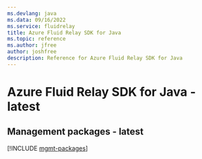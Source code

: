 ```yaml
---
ms.devlang: java
ms.data: 09/16/2022
ms.service: fluidrelay
title: Azure Fluid Relay SDK for Java
ms.topic: reference
ms.author: jfree
author: joshfree
description: Reference for Azure Fluid Relay SDK for Java
---
```

# Azure Fluid Relay SDK for Java - latest

## Management packages - latest
[!INCLUDE [mgmt-packages](fluid-relay-mgmt-index.md)]